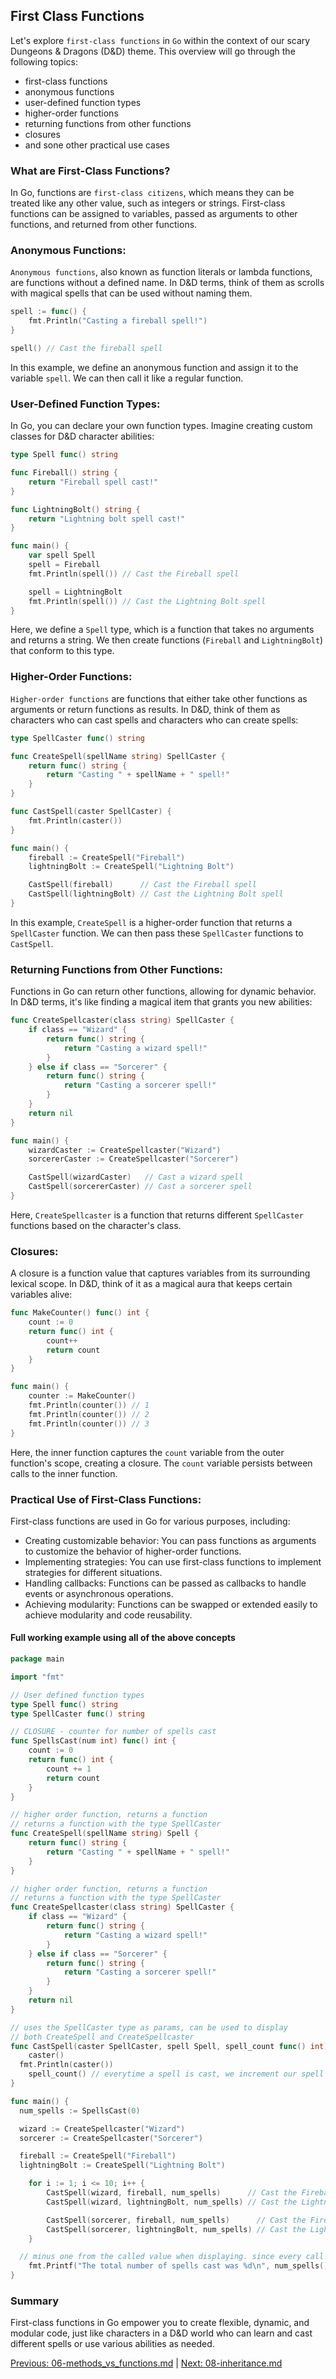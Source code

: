## First Class Functions

Let's explore `first-class functions` in `Go` within the context of our scary Dungeons & Dragons (D&D) theme. This overview will go through the following topics: 
- first-class functions
- anonymous functions
- user-defined function types
- higher-order functions
- returning functions from other functions
- closures
- and sone other practical use cases

### What are First-Class Functions?

In Go, functions are `first-class citizens`, which means they can be treated like any other value, such as integers or strings. First-class functions can be assigned to variables, passed as arguments to other functions, and returned from other functions.

### Anonymous Functions:

`Anonymous functions`, also known as function literals or lambda functions, are functions without a defined name. In D&D terms, think of them as scrolls with magical spells that can be used without naming them.

```go
spell := func() {
    fmt.Println("Casting a fireball spell!")
}

spell() // Cast the fireball spell
```

In this example, we define an anonymous function and assign it to the variable `spell`. We can then call it like a regular function.

### User-Defined Function Types:

In Go, you can declare your own function types. Imagine creating custom classes for D&D character abilities:

```go
type Spell func() string

func Fireball() string {
    return "Fireball spell cast!"
}

func LightningBolt() string {
    return "Lightning bolt spell cast!"
}

func main() {
    var spell Spell
    spell = Fireball
    fmt.Println(spell()) // Cast the Fireball spell

    spell = LightningBolt
    fmt.Println(spell()) // Cast the Lightning Bolt spell
}
```

Here, we define a `Spell` type, which is a function that takes no arguments and returns a string. We then create functions (`Fireball` and `LightningBolt`) that conform to this type.

### Higher-Order Functions:

`Higher-order functions` are functions that either take other functions as arguments or return functions as results. In D&D, think of them as characters who can cast spells and characters who can create spells:

```go
type SpellCaster func() string

func CreateSpell(spellName string) SpellCaster {
    return func() string {
        return "Casting " + spellName + " spell!"
    }
}

func CastSpell(caster SpellCaster) {
    fmt.Println(caster())
}

func main() {
    fireball := CreateSpell("Fireball")
    lightningBolt := CreateSpell("Lightning Bolt")

    CastSpell(fireball)      // Cast the Fireball spell
    CastSpell(lightningBolt) // Cast the Lightning Bolt spell
}
```

In this example, `CreateSpell` is a higher-order function that returns a `SpellCaster` function. We can then pass these `SpellCaster` functions to `CastSpell`.

### Returning Functions from Other Functions:

Functions in Go can return other functions, allowing for dynamic behavior. In D&D terms, it's like finding a magical item that grants you new abilities:

```go
func CreateSpellcaster(class string) SpellCaster {
    if class == "Wizard" {
        return func() string {
            return "Casting a wizard spell!"
        }
    } else if class == "Sorcerer" {
        return func() string {
            return "Casting a sorcerer spell!"
        }
    }
    return nil
}

func main() {
    wizardCaster := CreateSpellcaster("Wizard")
    sorcererCaster := CreateSpellcaster("Sorcerer")

    CastSpell(wizardCaster)   // Cast a wizard spell
    CastSpell(sorcererCaster) // Cast a sorcerer spell
}
```

Here, `CreateSpellcaster` is a function that returns different `SpellCaster` functions based on the character's class.

### Closures:

A closure is a function value that captures variables from its surrounding lexical scope. In D&D, think of it as a magical aura that keeps certain variables alive:

```go
func MakeCounter() func() int {
    count := 0
    return func() int {
        count++
        return count
    }
}

func main() {
    counter := MakeCounter()
    fmt.Println(counter()) // 1
    fmt.Println(counter()) // 2
    fmt.Println(counter()) // 3
}
```

Here, the inner function captures the `count` variable from the outer function's scope, creating a closure. The `count` variable persists between calls to the inner function.

### Practical Use of First-Class Functions:

First-class functions are used in Go for various purposes, including:

- Creating customizable behavior: You can pass functions as arguments to customize the behavior of higher-order functions.
- Implementing strategies: You can use first-class functions to implement strategies for different situations.
- Handling callbacks: Functions can be passed as callbacks to handle events or asynchronous operations.
- Achieving modularity: Functions can be swapped or extended easily to achieve modularity and code reusability.

#### Full working example using all of the above concepts
```go
package main

import "fmt"

// User defined function types
type Spell func() string
type SpellCaster func() string

// CLOSURE - counter for number of spells cast
func SpellsCast(num int) func() int {
	count := 0
	return func() int {
		count += 1
		return count
	}
}

// higher order function, returns a function
// returns a function with the type SpellCaster
func CreateSpell(spellName string) Spell {
	return func() string {
		return "Casting " + spellName + " spell!"
	}
}

// higher order function, returns a function
// returns a function with the type SpellCaster
func CreateSpellcaster(class string) SpellCaster {
	if class == "Wizard" {
		return func() string {
			return "Casting a wizard spell!"
		}
	} else if class == "Sorcerer" {
		return func() string {
			return "Casting a sorcerer spell!"
		}
	}
	return nil
}

// uses the SpellCaster type as params, can be used to display
// both CreateSpell and CreateSpellcaster
func CastSpell(caster SpellCaster, spell Spell, spell_count func() int) {
	caster()
  fmt.Println(caster())
	spell_count() // everytime a spell is cast, we increment our spell count by 1
}

func main() {
  num_spells := SpellsCast(0)

  wizard := CreateSpellcaster("Wizard")
  sorcerer := CreateSpellcaster("Sorcerer")

  fireball := CreateSpell("Fireball")
  lightningBolt := CreateSpell("Lightning Bolt")

	for i := 1; i <= 10; i++ {
		CastSpell(wizard, fireball, num_spells)      // Cast the Fireball spell
		CastSpell(wizard, lightningBolt, num_spells) // Cast the Lightning Bolt spell

		CastSpell(sorcerer, fireball, num_spells)      // Cast the Fireball spell
		CastSpell(sorcerer, lightningBolt, num_spells) // Cast the Lightning Bolt spell
	}

  // minus one from the called value when displaying. since every call increments count by 1
	fmt.Printf("The total number of spells cast was %d\n", num_spells()-1)
}


```

### Summary

First-class functions in Go empower you to create flexible, dynamic, and modular code, just like characters in a D&D world who can learn and cast different spells or use various abilities as needed.

[Previous: 06-methods_vs_functions.md](06-methods_vs_functions.md) | [Next: 08-inheritance.md](08-inheritance.md)
